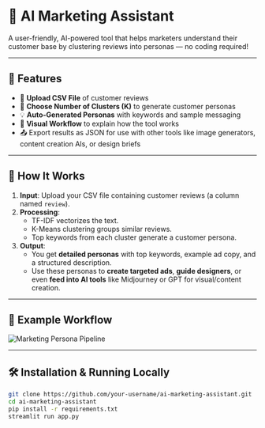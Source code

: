 # 🧠 AI Marketing Assistant

A user-friendly, AI-powered tool that helps marketers understand their customer base by clustering reviews into personas — no coding required!

---

## 🚀 Features

- 📂 **Upload CSV File** of customer reviews  
- 🎯 **Choose Number of Clusters (K)** to generate customer personas  
- 💡 **Auto-Generated Personas** with keywords and sample messaging  
- 📸 **Visual Workflow** to explain how the tool works  
- 📤 Export results as JSON for use with other tools like image generators, content creation AIs, or design briefs

---

## 🤖 How It Works

1. **Input**: Upload your CSV file containing customer reviews (a column named `review`).
2. **Processing**:
   - TF-IDF vectorizes the text.
   - K-Means clustering groups similar reviews.
   - Top keywords from each cluster generate a customer persona.
3. **Output**:
   - You get **detailed personas** with top keywords, example ad copy, and a structured description.
   - Use these personas to **create targeted ads**, **guide designers**, or even **feed into AI tools** like Midjourney or GPT for visual/content creation.

---

## 📸 Example Workflow

![Marketing Persona Pipeline](assets/images/flowchart.png)

---

## 🛠️ Installation & Running Locally

```bash
git clone https://github.com/your-username/ai-marketing-assistant.git
cd ai-marketing-assistant
pip install -r requirements.txt
streamlit run app.py
